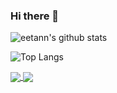 ### Hi there 👋

<!--
**eetann/eetann** is a ✨ _special_ ✨ repository because its `README.md` (this file) appears on your GitHub profile. -->

![eetann's github stats](https://github-readme-stats.vercel.app/api?username=eetann&count_private=true&show_icons=true&theme=gruvbox)

![Top Langs](https://github-readme-stats.vercel.app/api/top-langs/?username=eetann&theme=gruvbox)

<a href="https://github.com/eetann/choomame">
  <img align="center" src="https://github-readme-stats.vercel.app/api/pin/?username=eetann&repo=choomame&theme=gruvbox" />
</a>
<a href="https://github.com/eetann/mrsagasu">
  <img align="center" src="https://github-readme-stats.vercel.app/api/pin/?username=eetann&repo=mrsagasu&theme=gruvbox" />
</a>
